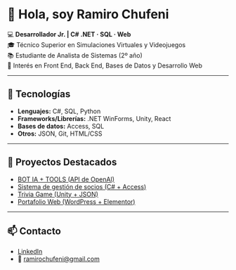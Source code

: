 # 👋 Hola, soy Ramiro Chufeni

💻 **Desarrollador Jr. | C# .NET · SQL · Web**  
🎓 Técnico Superior en Simulaciones Virtuales y Videojuegos  
📚 Estudiante de Analista de Sistemas (2º año)  
🚀 Interés en Front End, Back End, Bases de Datos y Desarrollo Web  

---

## 🔧 Tecnologías

- **Lenguajes:** C#, SQL, Python  
- **Frameworks/Librerías:** .NET WinForms, Unity, React 
- **Bases de datos:** Access, SQL  
- **Otros:** JSON, Git, HTML/CSS  

---

## 📂 Proyectos Destacados
- [BOT IA + TOOLS (API de OpenAI)](https://github.com/ramirochufeni/proyecto-ia)
- [Sistema de gestión de socios (C# + Access)](https://github.com/ramirochufeni/Sistema-Gestion-Socios)  
- [Trivia Game (Unity + JSON)](https://github.com/ramirochufeni/Sale-Trivia)  
- [Portafolio Web (WordPress + Elementor)](https://github.com/ramirochufeni/Sitio-WordPress-Elementor)  

---

## 📫 Contacto
- [LinkedIn](https://www.linkedin.com/in/ramiro-chufeni/?trk=opento_sprofile_details)  
- 📧 ramirochufeni@gmail.com
